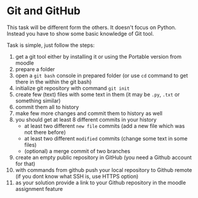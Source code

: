 # Git and GitHub

This task will be different form the others. It doesn't focus on Python. Instead you have to show some basic knowledge of Git tool.

Task is simple, just follow the steps:

1. get a git tool either by installing it or using the Portable version from moodle 
1. prepare a folder 
1. open a `git bash` console in prepared folder (or use `cd` command to get there in the within the git bash)
1. initialize git repository with command `git init`
1. create few (text) files with some text in them (it may be `.py`, `.txt` or something similar)
1. commit them all to history
1. make few more changes and commit them to history as well
1. you should get at least 8 different commits in your history
    * at least two different `new file` commits (add a new file which was not there before)
    * at least two different `modified` commits (change some text in some files) 
    * (optional) a merge commit of two branches
1. create an empty public repository in GitHub (you need a Github account for that)
1. with commands from github push your local repository to Github remote (if you dont know what SSH is, use HTTPS option)
1. as your solution provide a link to your Github repository in the moodle assignment feature